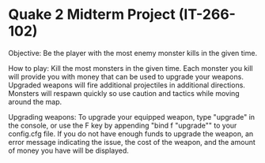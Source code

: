 Quake 2 Midterm Project (IT-266-102)
====================================

Objective: Be the player with the most enemy monster kills in the given time.

How to play: Kill the most monsters in the given time. Each monster you kill will provide you with money that can be used to upgrade your weapons. Upgraded weapons will fire additional projectiles in additional directions. Monsters will respawn quickly so use caution and tactics while moving around the map.

Upgrading weapons: To upgrade your equipped weapon, type "upgrade" in the console, or use the F key by appending "bind f "upgrade"" to your config.cfg file. If you do not have enough funds to upgrade the weapon, an error message indicating the issue, the cost of the weapon, and the amount of money you have will be displayed.
